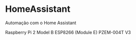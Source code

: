 # HomeAssistant
Automação com o Home Assistant

Raspberry Pi 2 Model B
ESP8266 (Module E)
PZEM-004T V3
